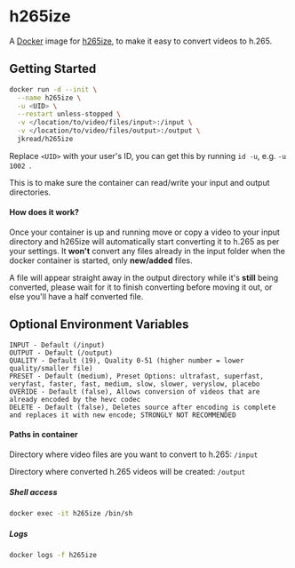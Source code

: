 # h265ize

A [Docker](http://docker.com) image for [h265ize](https://github.com/FallingSnow/h265ize), to make it easy to convert videos to h.265. 

## Getting Started

```sh
docker run -d --init \
  --name h265ize \
  -u <UID> \
  --restart unless-stopped \
  -v </location/to/video/files/input>:/input \
  -v </location/to/video/files/output>:/output \
  jkread/h265ize
```

Replace `<UID>` with your user's ID, you can get this by running `id -u`, e.g. `-u 1002 `.

This is to make sure the container can read/write your input and output directories.

#### How does it work?

Once your container is up and running move or copy a video to your input directory and h265ize will automatically start converting it to h.265 as per your settings. It **won't** convert any files already in the input folder when the docker container is started, only **new/added** files.

A file will appear straight away in the output directory while it's **still** being converted, please wait for it to finish converting before moving it out, or else you'll have a half converted file.


## Optional Environment Variables

    INPUT - Default (/input)
    OUTPUT - Default (/output)
    QUALITY - Default (19), Quality 0-51 (higher number = lower quality/smaller file)
    PRESET - Default (medium), Preset Options: ultrafast, superfast, veryfast, faster, fast, medium, slow, slower, veryslow, placebo
    OVERIDE - Default (false), Allows conversion of videos that are already encoded by the hevc codec
    DELETE - Default (false), Deletes source after encoding is complete and replaces it with new encode; STRONGLY NOT RECOMMENDED

#### Paths in container

Directory where video files are you want to convert to h.265: `/input`

Directory where converted h.265 videos will be created: `/output`


##### Shell access

```sh
docker exec -it h265ize /bin/sh
```

##### Logs

```sh
docker logs -f h265ize
```
